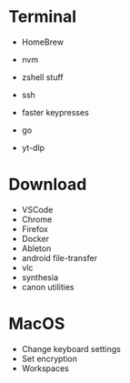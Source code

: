 # Terminal

* HomeBrew
* nvm
* zshell stuff
* ssh
* faster keypresses

* go
* yt-dlp

# Download

* VSCode
* Chrome
* Firefox
* Docker
* Ableton
* android file-transfer
* vlc
* synthesia
* canon utilities

# MacOS

* Change keyboard settings
* Set encryption
* Workspaces

